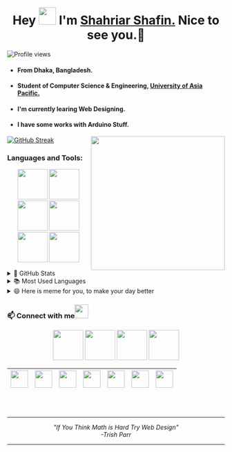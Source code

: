 <h1 align="center">Hey <img src="https://raw.githubusercontent.com/ShahriarShafin/ShahriarShafin/main/Assets/hi.gif" width="40px"/> I'm <a href="https://shahriarshafin.me/" target="_blank">Shahriar Shafin.</a> Nice to see you.🤗</h1>

 ![Profile views](https://gpvc.arturio.dev/ShahriarShafin?v=3)

- #### From Dhaka, Bangladesh.
- #### Student of Computer Science & Engineering, <a href="https://www.uap-bd.edu/" target="_blank">University of Asia Pacific.</a>
- #### I'm currently learing Web Designing.
- #### I have some works with Arduino Stuff.<br> 
<p>
 <img align="right" src="https://raw.githubusercontent.com/ShahriarShafin/ShahriarShafin/main/Assets/programmer.gif" width="310px alt="programmergif">
</p>

[![GitHub Streak](https://github-readme-streak-stats.herokuapp.com/?user=ShahriarShafin&theme=tokyonight_duo)](https://github.com/DenverCoder1/github-readme-streak-stats)

 ### Languages and Tools:
 
<p align="center">
  <img src="https://raw.githubusercontent.com/ShahriarShafin/ShahriarShafin/main/Assets/html.gif" width="70">
  <img src="https://raw.githubusercontent.com/ShahriarShafin/ShahriarShafin/main/Assets/css.gif" width="70">
  <img src="https://raw.githubusercontent.com/ShahriarShafin/ShahriarShafin/main/Assets/js.webp" width="70">
  <img src="https://raw.githubusercontent.com/ShahriarShafin/ShahriarShafin/main/Assets/bootstrap.gif" width="70">
  <img src="https://raw.githubusercontent.com/ShahriarShafin/ShahriarShafin/main/Assets/github.webp" width="70">
  <img src="https://raw.githubusercontent.com/ShahriarShafin/ShahriarShafin/main/Assets/vscode.webp" width="70">
</p>

<details>
  <summary>🌟 GitHub Stats</summary>
  <img align="left" alt="codeSTACKr's GitHub Stats" src="https://github-readme-stats.vercel.app/api?username=ShahriarShafin&show_icons=true&theme=merko" />
</details>

<details>
  <summary>📚 Most Used Languages</summary>
  <img align="left" alt="codeSTACKr's GitHub Stats" src="https://github-readme-stats.vercel.app/api/top-langs/?username=ShahriarShafin&layout=compact" />
</details>

<details>
  <summary>😄 Here is meme for you, to make your day better</summary>
   (*PS: Refresh the page to see a new meme* :wink: )
   <a href="https://github.com/ShahriarShafin"><img src='https://random-memer.herokuapp.com/' title="Meme" alt="Please refresh the page if the meme doesn't show up."                height="350"></a>
</details>

 ### 📫 Connect with me<img src="https://raw.githubusercontent.com/ShahriarShafin/ShahriarShafin/main/Assets/handshake.gif" height="32px">
 <p align="center">
  <img src="https://raw.githubusercontent.com/ShahriarShafin/ShahriarShafin/main/Assets/twitter.webp" width="70">
  <img src="https://raw.githubusercontent.com/ShahriarShafin/ShahriarShafin/main/Assets/linkedin.gif" width="70">
  <img src="https://raw.githubusercontent.com/ShahriarShafin/ShahriarShafin/main/Assets/fb.webp" width="70">
  <img src="https://raw.githubusercontent.com/ShahriarShafin/ShahriarShafin/main/Assets/yt.webp" width="70">
</p>
 
<a href="https://www.linkedin.com/in/tusharmit/"><img src="https://cdn2.iconfinder.com/data/icons/social-media-2285/512/1_Linkedin_unofficial_colored_svg-128.png" width="40"></a>|<a href="https://twitter.com/techy_tushar"><img src="https://cdn2.iconfinder.com/data/icons/social-media-2285/512/1_Twitter3_colored_svg-128.png" width="40"></a>|<a href="https://www.youtube.com/channel/UCRIV6ndalc_mfIdAN_T2sgA"><img src="https://cdn2.iconfinder.com/data/icons/social-media-2285/512/1_Youtube_colored_svg-128.png" width="40"></a>|<a href="https://www.facebook.com/tusharmit"><img src="https://cdn1.iconfinder.com/data/icons/social-media-2285/512/Colored_Facebook3_svg-128.png" width="40"></a>|<a href="mailto:chiragmittal.mittal@gmail.com"><img src="https://image.flaticon.com/icons/svg/281/281769.svg" width="40"></a>|<a href="https://www.instagram.com/techy.tushar"><img src="https://cdn2.iconfinder.com/data/icons/social-media-2285/512/1_Instagram_colored_svg_1-128.png" width="40"></a>|<a href="https://www.kaggle.com/techytushar/"><img src="https://www.vectorlogo.zone/logos/kaggle/kaggle-icon.svg" width="40"></a>
|--|--|--|--|--|--|--|
<br>
<br>

--- 

<p align="center">
   <i>
     "If You Think Math is Hard Try Web Design" <br>
                                         -Trish Parr
  </i>
</p>       

---
